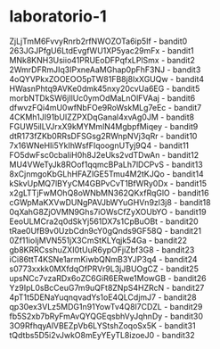 # laboratorio-1
ZjLjTmM6FvvyRnrb2rfNWOZOTa6ip5If - bandit0
263JGJPfgU6LtdEvgfWU1XP5yac29mFx - bandit1
MNk8KNH3Usiio41PRUEoDFPqfxLPlSmx - bandit2
2WmrDFRmJIq3IPxneAaMGhap0pFhF3NJ - bandit3
4oQYVPkxZOOEOO5pTW81FB8j8lxXGUQw - bandit4
HWasnPhtq9AVKe0dmk45nxy20cvUa6EG - bandit5
morbNTDkSW6jIlUc0ymOdMaLnOlFVAaj - bandit6
dfwvzFQi4mU0wfNbFOe9RoWskMLg7eEc - bandit7
4CKMh1JI91bUIZZPXDqGanal4xvAg0JM - bandit8
FGUW5ilLVJrxX9kMYMmlN4MgbpfMiqey - bandit9
dtR173fZKb0RRsDFSGsg2RWnpNVj3qRr - bandit10
7x16WNeHIi5YkIhWsfFIqoognUTyj9Q4 - bandit11
FO5dwFsc0cbaIiH0h8J2eUks2vdTDwAn - bandit12
MU4VWeTyJk8ROof1qqmcBPaLh7lDCPvS - bandit13
8xCjnmgoKbGLhHFAZlGE5Tmu4M2tKJQo - bandit14
kSkvUpMQ7lBYyCM4GBPvCvT1BfWRy0Dx - bandit15
x2gLTTjFwMOhQ8oWNbMN362QKxfRqGlO - bandit16
cGWpMaKXVwDUNgPAVJbWYuGHVn9zl3j8 - bandit18
0qXahG8ZjOVMN9Ghs7iOWsCfZyXOUbYO - bandit19
EeoULMCra2q0dSkYj561DX7s1CpBuOBt - bandit20
tRae0UfB9v0UzbCdn9cY0gQnds9GF58Q - bandit21
0Zf11ioIjMVN551jX3CmStKLYqjk54Ga - bandit22
gb8KRRCsshuZXI0tUuR6ypOFjiZbf3G8 - bandit23
iCi86ttT4KSNe1armKiwbQNmB3YJP3q4 - bandit24
s0773xxkk0MXfdqOfPRVr9L3jJBUOgCZ - bandit25
upsNCc7vzaRDx6oZC6GiR6ERwe1MowGB - bandit26
Yz9IpL0sBcCeuG7m9uQFt8ZNpS4HZRcN - bandit27
4pT1t5DENaYuqnqvadYs1oE4QLCdjmJ7 - bandit28
qp30ex3VLz5MDG1n91YowTv4Q8l7CDZL - bandit29
fb5S2xb7bRyFmAvQYQGEqsbhVyJqhnDy - bandit30
3O9RfhqyAlVBEZpVb6LYStshZoqoSx5K - bandit31
tQdtbs5D5i2vJwkO8mEyYEyTL8izoeJ0 - bandit32
